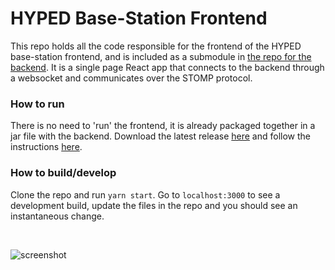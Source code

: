 # HYPED Base-Station Frontend
This repo holds all the code responsible for the frontend of the HYPED base-station frontend, and is included as a submodule in [the repo for the backend](https://github.com/Hyp-ed/base-station-2019). It is a single page React app that connects to the backend through a websocket and communicates over the STOMP protocol.

### How to run
There is no need to 'run' the frontend, it is already packaged together in a jar file with the backend. Download the latest release [here](https://github.com/Hyp-ed/base-station-2019/releases) and follow the instructions [here](https://github.com/Hyp-ed/base-station-2019/blob/master/README.md). 

### How to build/develop
Clone the repo and run `yarn start`. Go to `localhost:3000` to see a development build, update the files in the repo and you should see an instantaneous change.

<br>

![screenshot](https://i.imgur.com/BrU8SX7.jpg)
